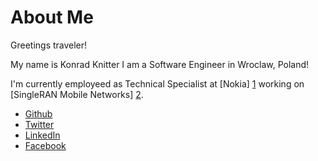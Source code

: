 # About Me

Greetings traveler!

My name is Konrad Knitter I am a Software Engineer in Wroclaw, Poland!
 
I'm currently employeed as Technical Specialist at [Nokia] [1] working on [SingleRAN Mobile Networks] [2].

* [Github](https://github.com/konradknitter)
* [Twitter](https://twitter.com/konradknitter)
* [LinkedIn](www.linkedin.com/in/konradknitter)
* [Facebook](https://www.facebook.com/konradrobertknitter)

[1]: http://www.nokia.com "Nokia"
[2]: https://networks.nokia.com/products/single-ran-advanced "SingleRAN Advanced Product Page"
